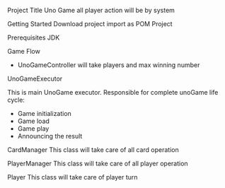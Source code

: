 Project Title
Uno Game all player action will be by system

Getting Started
Download project import as POM Project   

Prerequisites
JDK 

Game Flow
- UnoGameController will take players and max winning number

UnoGameExecutor 

  This is main UnoGame executor. Responsible for complete unoGame life cycle:
   - Game initialization
   - Game load
   - Game play
   - Announcing the result

CardManager 
  This class will take care of all card operation 
  
PlayerManager 
  This class will take care of all player operation 
  
Player
  This class will take care of player turn 
